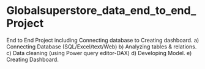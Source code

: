 # Globalsuperstore_data_end_to_end_Project
End to End Project including Connecting database to Creating dashboard.
a) Connecting Database (SQL/Excel/text/Web)
b) Analyzing tables & relations.
c) Data cleaning (using Power query editor-DAX)
d) Developing Model.
e) Creating Dashboard.
